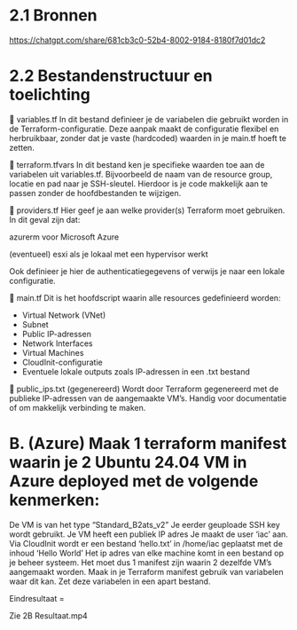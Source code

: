 # 2.1 Bronnen

https://chatgpt.com/share/681cb3c0-52b4-8002-9184-8180f7d01dc2


# 2.2 Bestandenstructuur en toelichting
🔹 variables.tf
In dit bestand definieer je de variabelen die gebruikt worden in de Terraform-configuratie.
Deze aanpak maakt de configuratie flexibel en herbruikbaar, zonder dat je vaste (hardcoded) waarden in je main.tf hoeft te zetten.

🔹 terraform.tfvars
In dit bestand ken je specifieke waarden toe aan de variabelen uit variables.tf.
Bijvoorbeeld de naam van de resource group, locatie en pad naar je SSH-sleutel. Hierdoor is je code makkelijk aan te passen zonder de hoofdbestanden te wijzigen.

🔹 providers.tf
Hier geef je aan welke provider(s) Terraform moet gebruiken.
In dit geval zijn dat:

azurerm voor Microsoft Azure

(eventueel) esxi als je lokaal met een hypervisor werkt

Ook definieer je hier de authenticatiegegevens of verwijs je naar een lokale configuratie.

🔹 main.tf
Dit is het hoofdscript waarin alle resources gedefinieerd worden:

* Virtual Network (VNet)
* Subnet
* Public IP-adressen
* Network Interfaces
* Virtual Machines
* CloudInit-configuratie
* Eventuele lokale outputs zoals IP-adressen in een .txt bestand

🔹 public_ips.txt (gegenereerd)
Wordt door Terraform gegenereerd met de publieke IP-adressen van de aangemaakte VM’s.
Handig voor documentatie of om makkelijk verbinding te maken.



# B. (Azure) Maak 1 terraform manifest waarin je 2 Ubuntu 24.04 VM in Azure deployed met de volgende kenmerken:

De VM is van het type “Standard_B2ats_v2”
Je eerder geuploade SSH key wordt gebruikt.
Je VM heeft een publiek IP adres
Je maakt de user ‘iac’ aan.
Via CloudInit wordt er een bestand ‘hello.txt’ in /home/iac geplaatst met de inhoud ‘Hello World’
Het ip adres van elke machine komt in een bestand op je beheer systeem.
Het moet dus 1 manifest zijn waarin 2 dezelfde VM’s aangemaakt worden.
Maak in je Terraform manifest gebruik van variabelen waar dit kan. Zet deze variabelen in een apart bestand.

Eindresultaat = 

Zie 2B Resultaat.mp4

